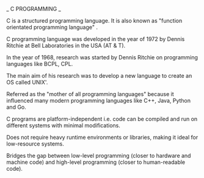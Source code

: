 _ C PROGRAMMING _

C is a structured programming language. It is also known as "function orientated programming language" . 

C programming language was developed in the year of 1972 by Dennis Ritchie at Bell Laboratories in the USA (AT & T).

In the year of 1968, research was started by Dennis Ritchie on programming languages like BCPL, CPL. 

The main aim of his research was to develop a new language to create an OS called UNIX'.

Referred as the "mother of all programming languages" because it influenced many modern programming languages like C++, Java, Python and Go.

C programs are platform-independent i.e. code can be compiled and run on different systems with minimal modifications.

Does not require heavy runtime environments or libraries, making it ideal for low-resource systems.

Bridges the gap between low-level programming (closer to hardware and machine code) and high-level programming (closer to human-readable code).
